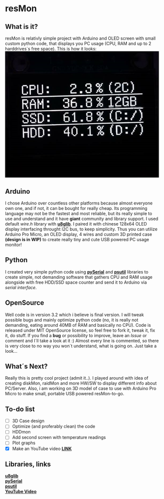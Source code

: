 # resMon
## What is it?
resMon is relativly simple project with Arduino and OLED screen with small custom python code, that displays you PC usage (CPU, RAM and up to 2 harddrives´s free space). This is how it looks:
![resMonIMAGE](OLED2.png)
## Arduino 
I chose Arduino over countless other platforms because almost everyone own one, and if not, it can be bought for really cheap. Its programming language may not be the fastest and most reliable, but its really simple to use and understand and it have **giant** community and library support. I used default *wire.h* library with [**u8glib**](https://github.com/olikraus/u8glib). I paired it with chinese 128x64 OLED display interfacing throught I2C bus, to keep simplicity. Thus you can utilize Arduino Pro Micro, an OLED display, 4 wires and custom 3D printed case **(design is in WIP)** to create really tiny and cute USB powered PC usage monitor!
## Python
I created very simple python code using [**pySerial**](https://pypi.org/project/pyserial/) and [**psutil**](https://pypi.org/project/psutil/) libraries to create simple, not demanding software that gathers CPU and RAM usage alongside with free HDD/SSD space counter and send it to Arduino via *serial interface*. 
## OpenSource
Well code is in version 3.2 which i believe is final version. I will tweak possible bugs and mainly optimize python code (no, it is really not demanding, eating around 40MB of RAM and basically no CPU). Code is released under MIT OpenSource license, so feel free to fork it, tweak it, fix it, do stuff. If you find a **bug** or possibility to improve, leave an *Issue* or comment and I´ll take a look at it :)  Almost every line is commented, so there is very close to no way you won´t understand, what is going on. Just take a look...
## What´s Next?
Really this is pretty cool project (admit it..). I played around with idea of creating diskMon, raidMon and more HW/SW to display different info about PC/Server. Also, i am working on 3D model of case to use with Arduino Pro Micro to make small, portable USB powered resMon-to-go. 
## To-do list
- [ ] 3D Case design  
- [ ] Optimize (and proferably clean) the code  
- [ ] HDDmon  
- [ ] Add second screen with temperature readings  
- [ ] Plot graphs  
- [x] Make an YouTube video [**LINK**](https://www.youtube.com/watch?v=c-p6RKaEpBU)  
## Libraries, links
[**u8glib**](https://github.com/olikraus/u8glib)  
[**pySerial**](https://pypi.org/project/pyserial/)  
[**psutil**](https://pypi.org/project/psutil/)  
[**YouTube Video**](https://www.youtube.com/watch?v=c-p6RKaEpBU)  

